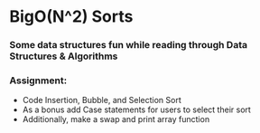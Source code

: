 # BigO(N^2) Sorts
### Some data structures fun while reading through Data Structures & Algorithms
### Assignment:
- Code Insertion, Bubble, and Selection Sort
- As a bonus add Case statements for users to select their sort
- Additionally, make a swap and print array function
